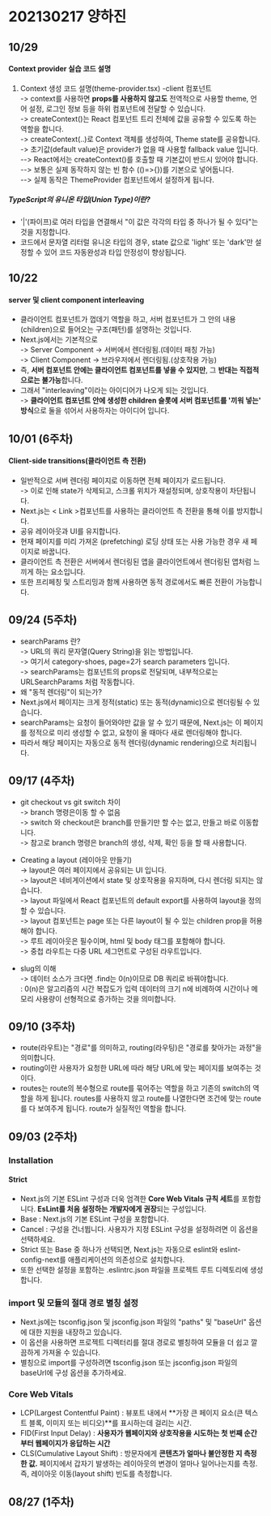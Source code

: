# 202130217 양하진

## 10/29
#### Context provider 실습 코드 설명
1. Context 생성 코드 설명(theme-provider.tsx) -client 컴포넌트       
-> context를 사용하면 **props를 사용하지 않고도** 전역적으로 사용할 theme, 언어 설정, 로그인 정보 등을 하위 컴포넌트에 전달할 수 있습니다.      
-> createContext()는 React 컴포넌트 트리 전체에 값을 공유할 수 있도록 하는 역할을 합니다.      
-> createContext(..)로 Context 객체를 생성하여, Theme state를 공유합니다.      
-> 초기값(default value)은 provider가 없을 때 사용할 fallback value 입니다.     
--> React에서는 createContext()를 호출할 때 기본값이 반드시 있어야 합니다.      
--> 보통은 실제 동작하지 않는 빈 함수 (()=>{})를 기본으로 넣어둡니다.     
--> 실제 동작은 ThemeProvider 컴포넌트에서 설정하게 됩니다.        
##### TypeScript의 유니온 타입(Union Type)이란?
- '|'(파이프)로 여러 타입을 연결해서 "이 값은 각각의 타입 중 하나가 될 수 있다"는 것을 지정합니다.
- 코드에서 문자열 리터럴 유니온 타입의 경우, state 값으로 'light' 또는 'dark'만 설정할 수 있어 코드 자동완성과 타입 안정성이 향상됩니다.



## 10/22 
#### server 및 client component interleaving
- 클라이언트 컴포넌트가 껍데기 역할을 하고, 서버 컴포넌트가 그 안의 내용(children)으로 들어오는 구조(패턴)를 설명하는 것입니다.
- Next.js에서는 기본적으로      
-> Server Component -> 서버에서 렌더링됨.(데이터 패칭 가능)        
-> Client Component -> 브라우저에서 렌더링됨.(상호작용 가능)
- 즉, **서버 컴포넌트 안에는 클라이언트 컴포넌트를 넣을 수 있지만**, 그 **반대는 직접적으로는 불가능**합니다.
- 그래서 "interleaving"이라는 아이디어가 나오게 되는 것입니다.       
-> **클라이언트 컴포넌트 안에 생성한 children 슬롯에 서버 컴포넌트를 '끼워 넣는' 방식**으로 둘을 섞어서 사용하자는 아이디어 입니다.

## 10/01 (6주차)
#### Client-side transitions(클라이언트 측 전환)      
- 일반적으로 서버 렌더링 페이지로 이동하면 전체 페이지가 로드됩니다.        
-> 이로 인해 state가 삭제되고, 스크롤 위치가 재설정되며, 상호작용이 차단됩니다.
- Next.js는 < Link >컴포넌트를 사용하는 클라이언트 측 전환을 통해 이를 방지합니다.
- 공유 레이아웃과 UI를 유지합니다.
- 현재 페이지를 미리 가져온 (prefetching) 로딩 상태 또는 사용 가능한 경우 새 페이지로 바꿉니다.
- 클라이언트 측 전환은 서버에서 렌더링된 앱을 클라이언트에서 렌더링된 앱처럼 느끼게 하는 요소입니다.
- 또한 프리페칭 및 스트리밍과 함께 사용하면 동적 경로에서도 빠른 전환이 가능합니다.

## 09/24 (5주차)
- searchParams 란?     
-> URL의 쿼리 문자열(Query String)을 읽는 방법입니다.     
-> 여기서 category-shoes, page=2가 search parameters 입니다.     
-> searchParams는 컴포넌트의 props로 전달되며, 내부적으로는 URLSearchParams 처럼 작동합니다.
- 왜 "동적 렌더링"이 되는가?     
- Next.js에서 페이지는 크게 정적(static) 또는 동적(dynamic)으로 렌더링될 수 있습니다.
- searchParams는 요청이 들어와야만 값을 알 수 있기 때문에, Next.js는 이 페이지를 정적으로 미리 생성할 수 없고, 요청이 올 때마다 새로 렌더링해야 합니다.
- 따라서 해당 페이지는 자동으로 동적 렌더링(dynamic rendering)으로 처리됩니다.

## 09/17 (4주차)
- git checkout vs git switch 차이     
-> branch 명령은이동 할 수 없음       
-> switch 와 checkout은 branch를 만들기만 할 수는 없고, 만들고 바로 이동합니다.        
-> 참고로 branch 명령은 branch의 생성, 삭제, 확인 등을 할 때 사용합니다.

- Creating a layout (레이아웃 만들기)        
-> layout은 여러 페이지에서 공유되는 UI 입니다.      
-> layout은 네비게이션에서 state 및 상호작용을 유지하며, 다시 렌더링 되지는 않습니다.      
-> layout 파일에서 React 컴포넌트의 default export를 사용하여 layout을 정의할 수 있습니다.      
-> layout 컴포넌트는 page 또는 다른 layout이 될 수 있는 children prop을 허용해야 합니다.       
-> 루트 레이아웃은 필수이며, html 및 body 태그를 포함해야 합니다.      
-> 중첩 라우트는 다중 URL 세그먼트로 구성된 라우트입니다.    

- slug의 이해      
-> 데이터 소스가 크다면 .find는 0(n)이므로 DB 쿼리로 바꿔야합니다.       
: 0(n)은 알고리즘의 시간 복잡도가 입력 데이터의 크기 n에 비례하여 시간이나 메모리 사용량이 선형적으로 증가하는 것을 의미합니다.

## 09/10 (3주차)      
- route(라우트)는 "경로"를 의미하고, routing(라우팅)은 "경로를 찾아가는 과정"을 의미합니다.
- routing이란 사용자가 요청한 URL에 따라 해당 URL에 맞는 페이지를 보여주는 것이다. 
- routes는 route의 복수형으로 route를 묶어주는 역할을 하고 기존의 switch의 역할을 하게 됩니다. routes를 사용하지 않고 route를 나열한다면 조건에 맞는 route를 다 보여주게 됩니다. route가 실질적인 역할을 합니다.

## 09/03 (2주차)  

### Installation     
#### Strict    
- Next.js의 기본 ESLint 구성과 더욱 엄격한 **Core Web Vitals 규칙 세트**를 포함합니다. **EsLint를 처음 설정하는 개발자에게 권장**되는 구성입니다.
- Base : Next.js의 기본 ESLint 구성을 포함합니다.
- Cancel : 구성을 건너뜁니다. 사용자가 지정 ESLint 구성을 설정하려면 이 옵션을 선택하세요.
- Strict 또는 Base 중 하나가 선택되면, Next.js는 자동으로 eslint와 eslint-config-next를 애플리케이션의 의존성으로 설치합니다.
- 또한 선택한 설정을 포함하는 .eslintrc.json 파일을 프로젝트 루트 디렉토리에 생성합니다.     
### import 및 모듈의 절대 경로 별칭 설정
- Next.js에는 tsconfig.json 및 jsconfig.json 파일의 "paths" 및 "baseUrl" 옵션에 대한 지원을 내장하고 있습니다.
- 이 옵션을 사용하면 프로젝트 디렉터리를 절대 경로로 별칭하여 모듈을 더 쉽고 깔끔하게 가져올 수 있습니다.
- 별칭으로 import를 구성하려면 tsconfig.json 또는 jsconfig.json 파일의 baseUrl에 구성 옵션을 추가하세요.    
### Core Web Vitals
- LCP(Largest Contentful Paint) : 뷰포트 내에서 **가장 큰 페이지 요소(큰 텍스트 블록, 이미지 또는 비디오)**를 표시하는데 걸리는 시간.
- FID(First Input Delay) : **사용자가 웹페이지와 상호작용을 시도하는 첫 번째 순간부터 웹페이지가 응답하는 시간**
- CLS(Cumulative Layout Shift) : 방문자에게 **콘텐츠가 얼마나 불안정한 지 측정한 값.** 페이지에서 갑자기 발생하는 레이아웃의 변경이 얼마나 일어나는지를 측정. 즉, 레이아웃 이동(layout shift) 빈도를 측정합니다. 

## 08/27 (1주차)